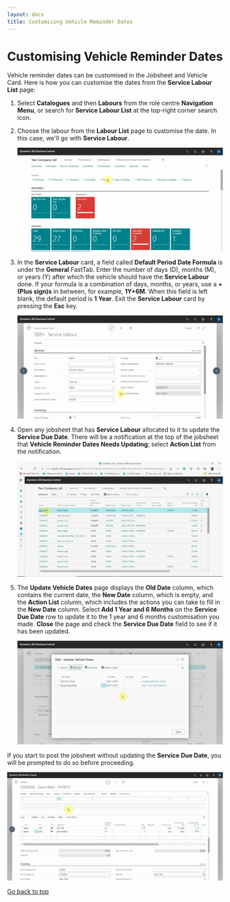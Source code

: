 ```yaml
---
layout: docs
title: Customising Vehicle Reminder Dates
---
```


<a name="top"></a>

# Customising Vehicle Reminder Dates

Vehicle reminder dates can be customised in the Jobsheet and Vehicle Card. Here is how you can customise the dates from the **Service Labour List** page:

1. Select **Catalogues** and then **Labours** from the role centre **Navigation Menu**, or search for **Service Labour List** at the top-right corner search icon.
2. Choose the labour from the **Labour List** page to customise the date. In this case, we'll go with **Service Labour**.

   ![](media/garagehive-vehicle-reminder-customisation1.gif)

3. In the **Service Labour** card, a field called **Default Period Date Formula** is under the **General** FastTab. Enter the number of days (D), months (M), or years (Y) after which the vehicle should have the **Service Labour** done. If your formula is a combination of days, months, or years, use a **+ (Plus sign)s** in between, for example, **1Y+6M**. When this field is left blank, the default period is **1 Year**. Exit the **Service Labour** card by pressing the **Esc** key.

   ![](media/garagehive-vehicle-reminder-customisation2.gif)

4. Open any jobsheet that has **Service Labour** allocated to it to update the **Service Due Date**. There will be a notification at the top of the jobsheet that **Vehicle Reminder Dates Needs Updating**; select **Action List** from the notification.

   ![](media/garagehive-vehicle-reminder-customisation3.gif)

5. The **Update Vehicle Dates** page displays the **Old Date** column, which contains the current date, the **New Date** column, which is empty, and the **Action List** column, which includes the actions you can take to fill in the **New Date** column. Select **Add 1 Year and 6 Months** on the **Service Due Date** row to update it to the 1 year and 6 months customisation you made. **Close** the page and check the **Service Due Date** field to see if it has been updated.

   ![](media/garagehive-vehicle-reminder-customisation4.gif)

If you start to post the jobsheet without updating the **Service Due Date**, you will be prompted to do so before proceeding.

   ![](media/garagehive-vehicle-reminder-customisation5.gif)
   

[Go back to top](#top)
